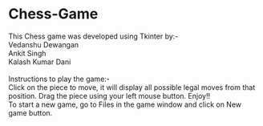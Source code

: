 # Chess-Game
This Chess game was developed using Tkinter by:-
<BR>
 Vedanshu Dewangan<BR> 
 Ankit Singh <BR>
 Kalash Kumar Dani<BR>
 <BR>
 Instructions to play the game:-
 <BR>
 Click on the piece to move, it will display all possible legal moves from that position.
 Drag the piece using your left mouse button.
 Enjoy!!
<BR>
  To start a new game, go to Files in the game window and click on New game button.
